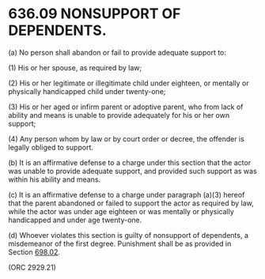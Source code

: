 636.09 NONSUPPORT OF DEPENDENTS.
================================

​(a) No person shall abandon or fail to provide adequate support to:

​(1) His or her spouse, as required by law;

​(2) His or her legitimate or illegitimate child under eighteen, or
mentally or physically handicapped child under twenty-one;

​(3) His or her aged or infirm parent or adoptive parent, who from lack
of ability and means is unable to provide adequately for his or her own
support;

​(4) Any person whom by law or by court order or decree, the offender is
legally obliged to support.

​(b) It is an affirmative defense to a charge under this section that
the actor was unable to provide adequate support, and provided such
support as was within his ability and means.

​(c) It is an affirmative defense to a charge under paragraph (a)(3)
hereof that the parent abandoned or failed to support the actor as
required by law, while the actor was under age eighteen or was mentally
or physically handicapped and under age twenty-one.

​(d) Whoever violates this section is guilty of nonsupport of
dependents, a misdemeanor of the first degree. Punishment shall be as
provided in Section [698.02](38e2f631.html).

(ORC 2929.21)
